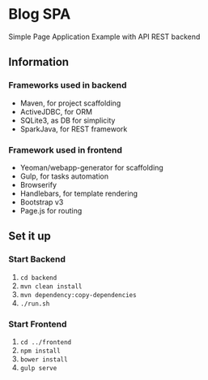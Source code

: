 # Blog SPA
Simple Page Application Example with API REST backend

## Information
### Frameworks used in backend
 - Maven, for project scaffolding
 - ActiveJDBC, for ORM
 - SQLite3, as DB for simplicity
 - SparkJava, for REST framework
### Framework used in frontend
 - Yeoman/webapp-generator for scaffolding
 - Gulp, for tasks automation
 - Browserify
 - Handlebars, for template rendering
 - Bootstrap v3
 - Page.js for routing
 
## Set it up
### Start Backend
1. `cd backend`
2. `mvn clean install`
3. `mvn dependency:copy-dependencies`
4. `./run.sh`

### Start Frontend
1. `cd ../frontend`
2. `npm install`
3. `bower install`
4. `gulp serve`
